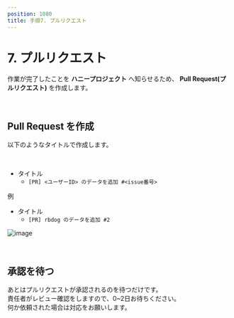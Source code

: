 ```yaml
---
position: 1080
title: 手順7. プルリクエスト
---
```


# 7. プルリクエスト

作業が完了したことを **ハニープロジェクト** へ知らせるため、 **Pull Request(プルリクエスト)** を作成します。

<br />

## Pull Request を作成

以下のようなタイトルで作成します。

<br />

- タイトル
  - `[PR] <ユーザーID> のデータを追加 #<issue番号>`

例

- タイトル
  - `[PR] rbdog のデータを追加 #2`

![image](/tutorial_assets/pull_req.png)

<br />

## 承認を待つ

あとはプルリクエストが承認されるのを待つだけです。  
責任者がレビュー確認をしますので、0~2日お待ちください。  
何か依頼された場合は対応をお願いします。
